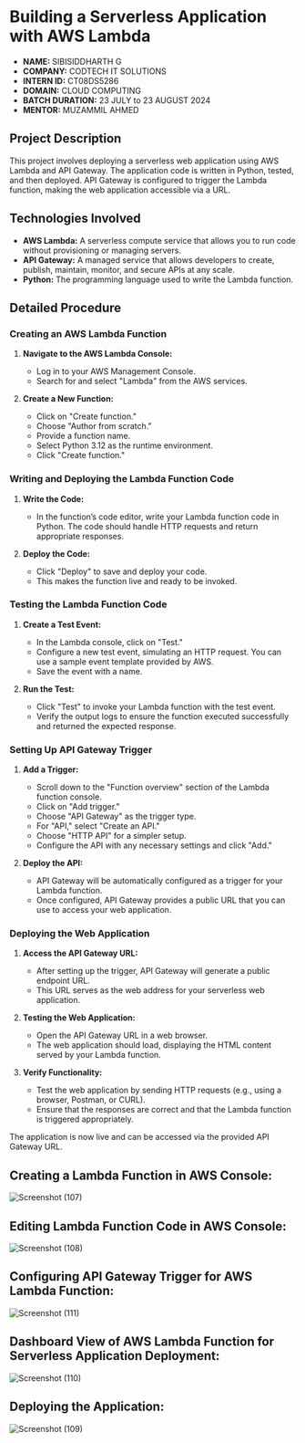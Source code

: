 # Building a Serverless Application with AWS Lambda

 - **NAME:** SIBISIDDHARTH G
 - **COMPANY:** CODTECH IT SOLUTIONS
 - **INTERN ID:** CT08DS5286  
 - **DOMAIN:** CLOUD COMPUTING 
 - **BATCH DURATION:** 23 JULY to 23 AUGUST 2024  
 - **MENTOR:** MUZAMMIL AHMED

## Project Description

This project involves deploying a serverless web application using AWS Lambda and API Gateway. The application code is written in Python, tested, and then deployed. API Gateway is configured to trigger the Lambda function, making the web application accessible via a URL.

## Technologies Involved

- **AWS Lambda:** A serverless compute service that allows you to run code without provisioning or managing servers.
- **API Gateway:** A managed service that allows developers to create, publish, maintain, monitor, and secure APIs at any scale.
- **Python:** The programming language used to write the Lambda function.

## Detailed Procedure

### **Creating an AWS Lambda Function**

1. **Navigate to the AWS Lambda Console:**
   - Log in to your AWS Management Console.
   - Search for and select "Lambda" from the AWS services.

2. **Create a New Function:**
   - Click on "Create function."
   - Choose "Author from scratch."
   - Provide a function name.
   - Select Python 3.12 as the runtime environment.
   - Click "Create function."

### **Writing and Deploying the Lambda Function Code**

1. **Write the Code:**
   - In the function’s code editor, write your Lambda function code in Python. The code should handle HTTP requests and return appropriate responses.
 
2. **Deploy the Code:**
   - Click "Deploy" to save and deploy your code.
   - This makes the function live and ready to be invoked.

### **Testing the Lambda Function Code**

1. **Create a Test Event:**
   - In the Lambda console, click on "Test."
   - Configure a new test event, simulating an HTTP request. You can use a sample event template provided by AWS.
   - Save the event with a name.

2. **Run the Test:**
   - Click "Test" to invoke your Lambda function with the test event.
   - Verify the output logs to ensure the function executed successfully and returned the expected response.

### **Setting Up API Gateway Trigger**

1. **Add a Trigger:**
   - Scroll down to the "Function overview" section of the Lambda function console.
   - Click on "Add trigger."
   - Choose "API Gateway" as the trigger type.
   - For "API," select "Create an API."
   - Choose "HTTP API" for a simpler setup.
   - Configure the API with any necessary settings and click "Add."

2. **Deploy the API:**
   - API Gateway will be automatically configured as a trigger for your Lambda function.
   - Once configured, API Gateway provides a public URL that you can use to access your web application.

### **Deploying the Web Application**

1. **Access the API Gateway URL:**

   - After setting up the trigger, API Gateway will generate a public endpoint URL.
   - This URL serves as the web address for your serverless web application.

2. **Testing the Web Application:**

   - Open the API Gateway URL in a web browser.
   - The web application should load, displaying the HTML content served by your Lambda function.

3. **Verify Functionality:**

   - Test the web application by sending HTTP requests (e.g., using a browser, Postman, or CURL).
   - Ensure that the responses are correct and that the Lambda function is triggered appropriately.

 The application is now live and can be accessed via the provided API Gateway URL.

## Creating a Lambda Function in AWS Console:

![Screenshot (107)](https://github.com/user-attachments/assets/d5645e51-c3b0-4fb4-a69d-5ebf8d05c104)

## Editing Lambda Function Code in AWS Console:

 ![Screenshot (108)](https://github.com/user-attachments/assets/70060856-99ce-433c-89b6-9ae4c08282c3)
 
## Configuring API Gateway Trigger for AWS Lambda Function:

 ![Screenshot (111)](https://github.com/user-attachments/assets/25b941f3-b817-467a-a42d-9af6ab64fe1b)

## Dashboard View of AWS Lambda Function for Serverless Application Deployment:

![Screenshot (110)](https://github.com/user-attachments/assets/e5786447-bd4a-4af3-baa0-f533e7b6f12a)

## Deploying the Application:

![Screenshot (109)](https://github.com/user-attachments/assets/401cdc8a-85dc-4603-9bb2-5be3c3b25f0d)




  



 




 
